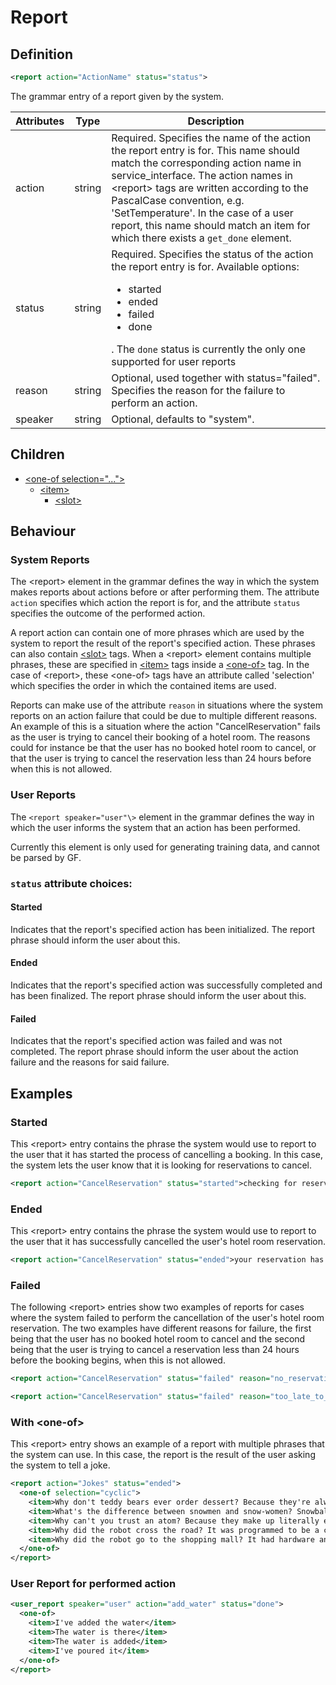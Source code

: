 # Report
## Definition
```xml
<report action="ActionName" status="status">
```

The grammar entry of a report given by the system.

| Attributes | Type | Description |
| --- | --- | --- |
| action | string | Required. Specifies the name of the action the report entry is for. This name should match the corresponding action name in service_interface. The action names in <report\> tags are written according to the PascalCase convention, e.g. 'SetTemperature'. In the case of a user report, this name should match an item for which there exists a `get_done` element.|
| status | string | Required. Specifies the status of the action the report entry is for. Available options: <ul><li>started</li><li>ended</li><li>failed</li><li>done</li></ul>. The `done` status is currently the only one supported for user reports |
| reason | string | Optional, used together with status="failed". Specifies the reason for the failure to perform an action. |
| speaker | string | Optional, defaults to "system". |

## Children

- [<one-of selection="..."\>](/dialog-domain-description-definition/grammar/children/one-of)
    - [<item\>](/dialog-domain-description-definition/grammar/children/item)
        - [<slot\>](/dialog-domain-description-definition/grammar/children/slot)

## Behaviour

### System Reports
The <report\> element in the grammar defines the way in which the system makes reports about actions before or after performing them. The attribute `action` specifies which action the report is for, and the attribute `status` specifies the outcome of the performed action.

A report action can contain one of more phrases which are used by the system to report the result of the report's specified action. These phrases can also contain [<slot\>](/dialog-domain-description-definition/grammar/children/slot) tags. When a <report\> element contains multiple phrases, these are specified in [<item\>](/dialog-domain-description-definition/grammar/children/item) tags inside a [<one-of\>](/dialog-domain-description-definition/grammar/children/one-of) tag. In the case of <report\>, these <one-of\> tags have an attribute called 'selection' which specifies the order in which the contained items are used.

Reports can make use of the attribute `reason` in situations where the system reports on an action failure that could be due to multiple different reasons. An example of this is a situation where the action "CancelReservation" fails as the user is trying to cancel their booking of a hotel room. The reasons could for instance be that the user has no booked hotel room to cancel, or that the user is trying to cancel the reservation less than 24 hours before when this is not allowed.

### User Reports

The `<report speaker="user"\>` element in the grammar defines the way in which the user informs the system that an action has been performed.

Currently this element is only used for generating training data, and cannot be parsed by GF.



### `status` attribute choices:

#### Started

Indicates that the report's specified action has been initialized. The report phrase should inform the user about this.

#### Ended

Indicates that the report's specified action was successfully completed and has been finalized. The report phrase should inform the user about this.

#### Failed

Indicates that the report's specified action was failed and was not completed. The report phrase should inform the user about the action failure and the reasons for said failure.

## Examples

### Started

This <report\> entry contains the phrase the system would use to report to the user that it has started the process of cancelling a booking. In this case, the system lets the user know that it is looking for reservations to cancel.

```xml
<report action="CancelReservation" status="started">checking for reservations.</report>
```

### Ended

This <report\> entry contains the phrase the system would use to report to the user that it has successfully cancelled the user's hotel room reservation.

```xml
<report action="CancelReservation" status="ended">your reservation has been cancelled.</report>
```

### Failed

The following <report\> entries show two examples of reports for cases where the system failed to perform the cancellation of the user's hotel room reservation. The two examples have different reasons for failure, the first being that the user has no booked hotel room to cancel and the second being that the user is trying to cancel a reservation less than 24 hours before the booking begins, when this is not allowed.
```xml
<report action="CancelReservation" status="failed" reason="no_reservation_exists">there is no reservation to cancel.</report>

<report action="CancelReservation" status="failed" reason="too_late_to_cancel">you cannot cancel your reservation less than 24 hours before your booking begins.</report>
```

### With <one-of\>

This <report\> entry shows an example of a report with multiple phrases that the system can use. In this case, the report is the result of the user asking the system to tell a joke.

```xml
<report action="Jokes" status="ended">
  <one-of selection="cyclic">
    <item>Why don't teddy bears ever order dessert? Because they're always stuffed</item>
    <item>What's the difference between snowmen and snow-women? Snowballs</item>
    <item>Why can't you trust an atom? Because they make up literally everything</item>
    <item>Why did the robot cross the road? It was programmed to be a chicken</item>
    <item>Why did the robot go to the shopping mall? It had hardware and software, but it needed underware</item>
  </one-of>
</report>
```

### User Report for performed action

```xml
<user_report speaker="user" action="add_water" status="done">
  <one-of>
    <item>I've added the water</item>
    <item>The water is there</item>
    <item>The water is added</item>
    <item>I've poured it</item>
  </one-of>
</report>
```
